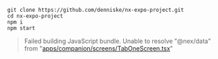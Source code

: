 

````
git clone https://github.com/denniske/nx-expo-project.git
cd nx-expo-project
npm i
npm start
````

> Failed building JavaScript bundle.
> Unable to resolve "@nex/data" from "[apps/companion/screens/TabOneScreen.tsx](/apps/companion/screens/TabOneScreen.tsx)"




